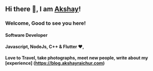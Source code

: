 ## Hi there 👋, I am [Akshay](https://akshayraichur.com)!

### Welcome, Good to see you here!

#### Software Developer 
#### Javascript, NodeJs, C++ & Flutter ❤️,
#### Love to Travel, take photographs, meet new people, write about my [experience] (https://blog.akshayraichur.com)



<!--
**akshayraichur/akshayraichur** is a ✨ _special_ ✨ repository because its `README.md` (this file) appears on your GitHub profile.

Here are some ideas to get you started:

- 🔭 I’m currently working on ...
- 🌱 I’m currently learning ...
- 👯 I’m looking to collaborate on ...
- 🤔 I’m looking for help with ...
- 💬 Ask me about ...
- 📫 How to reach me: ...
- 😄 Pronouns: ...
- ⚡ Fun fact: ...
-->
